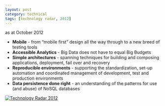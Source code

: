 ```yaml
---
layout: post
category: technical
tags: [technology radar, 2012]
---
```


<p>as at October 2012</p>

<ul>
	<li><strong>Mobile</strong> - from “mobile first” design all the way through to a new breed of testing tools</li>
	<li><strong>Accessible Analytics</strong> - Big Data does not have to equal Big Budgets</li>
	<li><strong>Simple architectures</strong> - spanning techniques for building and composing applications, deployment, fail over and recovery</li>
	<li><strong>Reproducible environments</strong> - supporting the standardization, set-up automation and coordinated management of development, test and production environments</li>
	<li><strong>Data persistence done right</strong> - an understanding of the patterns for use (and abuse) of NoSQL databases</li>
</ul>

<p>
	<a href="https://assets.thoughtworks.com/assets/technology-radar-october-2012.pdf" alt="Technology Radar 2012">
		<img class="img-responsive" alt="Technology Radar 2012" src="https://dl.dropboxusercontent.com/u/9088111/cdn/technology_radar_2013.png">
	</a>
</p>